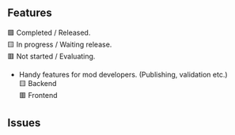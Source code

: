 ## Features
🟩 Completed / Released.\
🟨 In progress / Waiting release.\
🟥 Not started / Evaluating.

- Handy features for mod developers. (Publishing, validation etc.)\
  🟨 Backend\
  🟥 Frontend

## Issues